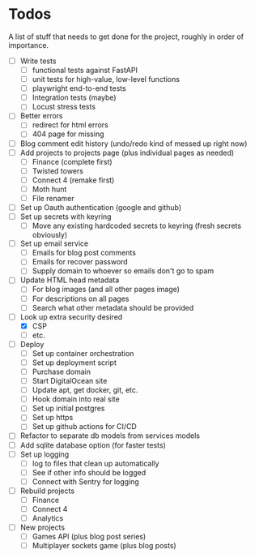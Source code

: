 # Todos

A list of stuff that needs to get done for the project, roughly in order of importance.

- [ ] Write tests
  - [ ] functional tests against FastAPI
  - [ ] unit tests for high-value, low-level functions
  - [ ] playwright end-to-end tests
  - [ ] Integration tests (maybe)
  - [ ] Locust stress tests
- [ ] Better errors
  - [ ] redirect for html errors
  - [ ] 404 page for missing
- [ ] Blog comment edit history (undo/redo kind of messed up right now)
- [ ] Add projects to projects page (plus individual pages as needed)
  - [ ] Finance (complete first)
  - [ ] Twisted towers
  - [ ] Connect 4 (remake first)
  - [ ] Moth hunt
  - [ ] File renamer
- [ ] Set up Oauth authentication (google and github)
- [ ] Set up secrets with keyring
  - [ ] Move any existing hardcoded secrets to keyring (fresh secrets obviously)
- [ ] Set up email service
  - [ ] Emails for blog post comments
  - [ ] Emails for recover password
  - [ ] Supply domain to whoever so emails don't go to spam
- [ ] Update HTML head metadata
  - [ ] For blog images (and all other pages image)
  - [ ] For descriptions on all pages
  - [ ] Search what other metadata should be provided
- [ ] Look up extra security desired
  - [x] CSP
  - [ ] etc.
- [ ] Deploy
  - [ ] Set up container orchestration
  - [ ] Set up deployment script
  - [ ] Purchase domain
  - [ ] Start DigitalOcean site
  - [ ] Update apt, get docker, git, etc.
  - [ ] Hook domain into real site
  - [ ] Set up initial postgres
  - [ ] Set up https
  - [ ] Set up github actions for CI/CD
- [ ] Refactor to separate db models from services models
- [ ] Add sqlite database option (for faster tests)
- [ ] Set up logging
  - [ ] log to files that clean up automatically
  - [ ] See if other info should be logged
  - [ ] Connect with Sentry for logging
- [ ] Rebuild projects
  - [ ] Finance
  - [ ] Connect 4
  - [ ] Analytics
- [ ] New projects
  - [ ] Games API (plus blog post series)
  - [ ] Multiplayer sockets game (plus blog posts)
